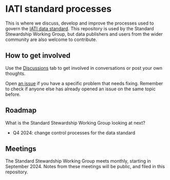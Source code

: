 # IATI standard processes

This is where we discuss, develop and improve the processes used
to govern the [IATI data standard](https://iatistandard.org/).
This repository is used by the Standard Stewardship Working Group,
but data publishers and users from the wider community are also
welcome to contribute.

## How to get involved

Use the [Discussions](https://github.com/IATI/standard-process/discussions)
tab to get involved in conversations or post your own thoughts.

Open [an issue](https://github.com/IATI/standard-process/issues) if you have
a specific problem that needs fixing. Remember to check if anyone else has
already opened an issue on the same topic before.

## Roadmap

What is the Standard Stewardship Working Group looking at next?

* Q4 2024: change control processes for the data standard

## Meetings

The Standard Stewardship Working Group meets monthly, starting in September
2024. Notes from these meetings will be public, and filed in this repository.
